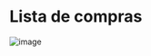 # Lista de compras

![image](https://github.com/user-attachments/assets/f1700ca8-cf4f-44f6-8667-410650dd9660)
